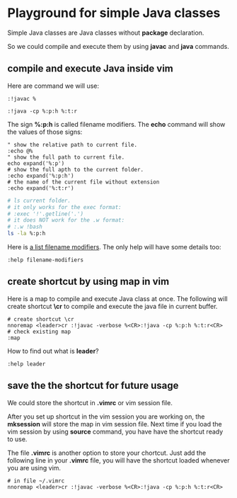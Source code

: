 # Playground for simple Java classes

Simple Java classes are Java classes without **package** declaration.

So we could compile and execute them by using **javac** and **java** commands.

## compile and execute Java inside vim

Here are command we will use:

```vim
:!javac %

:!java -cp %:p:h %:t:r
```

The sign **%:p:h** is called filename modifiers.
The **echo** command will show the values of those signs:

```vim
" show the relative path to current file.
:echo @%
" show the full path to current file.
echo expand('%:p')
# show the full apth to the current folder.
:echo expand('%:p:h')
# the name of the current file without extension
:echo expand('%:t:r')
```

```bash
# ls current folder.
# it only works for the exec format:
# :exec '!'.getline('.')
# it does NOT work for the .w format:
# :.w !bash
ls -la %:p:h
```

Here is [a list filename modifiers](http://vimdoc.sourceforge.net/htmldoc/cmdline.html#filename-modifiers).
The only help will have some details too:
```vim
:help filename-modifiers
```

## create shortcut by using map in vim

Here is a map to compile and execute Java class at once.
The following will create shortcut **\cr** to compile and execute the java file
in current buffer.
```vim
# create shortcut \cr
nnoremap <leader>cr :!javac -verbose %<CR>:!java -cp %:p:h %:t:r<CR>
# check existing map
:map
```

How to find out what is **leader**?

```vim
:help leader
```

## save the the shortcut for future usage

We could store the shortcut in **.vimrc** or vim session file.

After you set up shortcut in the vim session you are working on,
the **mksession** will store the map in vim session file.
Next time if you load the vim session by using **source** command,
you have have the shortcut ready to use.

The file **.vimrc** is another option to store your chortcut.
Just add the following line in your **.vimrc** file,
you will have the shortcut loaded whenever you are using vim.
```vim
# in file ~/.vimrc
nnoremap <leader>cr :!javac -verbose %<CR>:!java -cp %:p:h %:t:r<CR>
```
